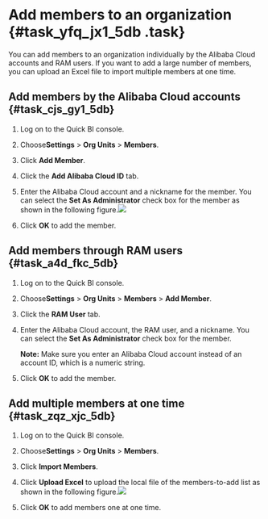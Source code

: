 # Add members to an organization {#task_yfq_jx1_5db .task}

You can add members to an organization individually by the Alibaba Cloud accounts and RAM users. If you want to add a large number of members, you can upload an Excel file to import multiple members at one time.

## Add members by the Alibaba Cloud accounts {#task_cjs_gy1_5db}

1.   Log on to the Quick BI console. 
2.   Choose**Settings** \> **Org Units** \> **Members**. 
3.   Click **Add Member**. 
4.   Click the **Add Alibaba Cloud ID** tab. 
5.   Enter the Alibaba Cloud account and a nickname for the member. You can select the **Set As Administrator** check box for the member as shown in the following figure.![](http://static-aliyun-doc.oss-cn-hangzhou.aliyuncs.com/assets/img/9154/15499422661066_en-US.png)

 
6.   Click **OK** to add the member. 

## Add members through RAM users {#task_a4d_fkc_5db}

1.   Log on to the Quick BI console. 
2.   Choose**Settings** \> **Org Units** \> **Members** \> **Add Member**. 
3.   Click the **RAM User** tab. 
4.  Enter the Alibaba Cloud account, the RAM user, and a nickname. You can select the **Set As Administrator** check box for the member. 

    **Note:** Make sure you enter an Alibaba Cloud account instead of an account ID, which is a numeric string.

5.   Click **OK** to add the member. 

## Add multiple members at one time {#task_zqz_xjc_5db}

1.   Log on to the Quick BI console. 
2.   Choose**Settings** \> **Org Units** \> **Members**. 
3.   Click **Import Members**. 
4.   Click **Upload Excel** to upload the local file of the members-to-add list as shown in the following figure.![](http://static-aliyun-doc.oss-cn-hangzhou.aliyuncs.com/assets/img/9154/15499422661085_en-US.png)

 
5.   Click **OK** to add members one at one time. 

